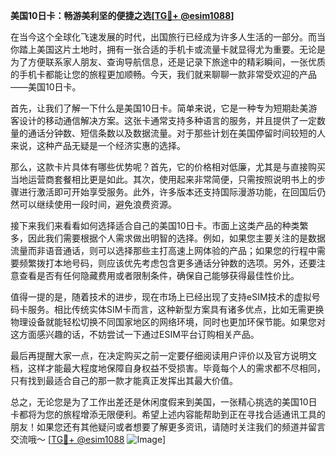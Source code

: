 **美国10日卡：畅游美利坚的便捷之选[[TG💪+ @esim1088](https://t.me/s/esim1088)]**

在当今这个全球化飞速发展的时代，出国旅行已经成为许多人生活的一部分。而当你踏上美国这片土地时，拥有一张合适的手机卡或流量卡就显得尤为重要。无论是为了方便联系家人朋友、查询导航信息，还是记录下旅途中的精彩瞬间，一张优质的手机卡都能让您的旅程更加顺畅。今天，我们就来聊聊一款非常受欢迎的产品——美国10日卡。

首先，让我们了解一下什么是美国10日卡。简单来说，它是一种专为短期赴美游客设计的移动通信解决方案。这张卡通常支持多种语言的服务，并且提供了一定数量的通话分钟数、短信条数以及数据流量。对于那些计划在美国停留时间较短的人来说，这种产品无疑是一个经济实惠的选择。

那么，这款卡片具体有哪些优势呢？首先，它的价格相对低廉，尤其是与直接购买当地运营商套餐相比更是如此。其次，使用起来非常简便，只需按照说明书上的步骤进行激活即可开始享受服务。此外，许多版本还支持国际漫游功能，在回国后仍然可以继续使用一段时间，避免浪费资源。

接下来我们来看看如何选择适合自己的美国10日卡。市面上这类产品的种类繁多，因此我们需要根据个人需求做出明智的选择。例如，如果您主要关注的是数据流量而非语音通话，则可以选择那些主打高速上网体验的产品；如果您的行程中需要频繁拨打本地号码，则应该优先考虑包含更多通话分钟数的选项。另外，还要注意查看是否有任何隐藏费用或者限制条件，确保自己能够获得最佳性价比。

值得一提的是，随着技术的进步，现在市场上已经出现了支持eSIM技术的虚拟号码卡服务。相比传统实体SIM卡而言，这种新型方案具有诸多优点，比如无需更换物理设备就能轻松切换不同国家地区的网络环境，同时也更加环保节能。如果您对这方面感兴趣的话，不妨尝试一下通过ESIM平台订购相关产品。

最后再提醒大家一点，在决定购买之前一定要仔细阅读用户评价以及官方说明文档，这样才能最大程度地保障自身权益不受损害。毕竟每个人的需求都不尽相同，只有找到最适合自己的那一款才能真正发挥出其最大价值。

总之，无论您是为了工作出差还是休闲度假来到美国，一张精心挑选的美国10日卡都将为您的旅程增添无限便利。希望上述内容能帮助到正在寻找合适通讯工具的朋友！如果您还有其他疑问或者想要了解更多资讯，请随时关注我们的频道并留言交流哦～ [[TG💪+ @esim1088](https://t.me/s/esim1088) ![Image](https://i.postimg.cc/4NQfJmqS/Snipaste-2025-05-13-00-14-12.png)]
